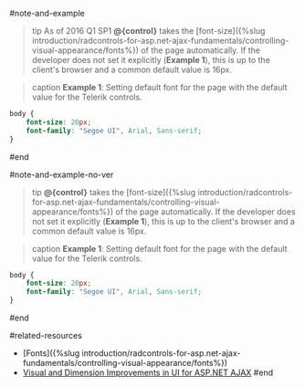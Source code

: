 #note-and-example
>tip As of 2016 Q1 SP1 **@{control}** takes the [font-size]({%slug introduction/radcontrols-for-asp.net-ajax-fundamentals/controlling-visual-appearance/fonts%}) of the page automatically. If the developer does not set it explicitly (**Example 1**), this is up to the client's browser and a common default value is 16px.

>caption **Example 1**: Setting default font for the page with the default value for the Telerik controls.

```CSS
body {
	font-size: 20px;
	font-family: "Segoe UI", Arial, Sans-serif;
}
````
#end

#note-and-example-no-ver
>tip **@{control}** takes the [font-size]({%slug introduction/radcontrols-for-asp.net-ajax-fundamentals/controlling-visual-appearance/fonts%}) of the page automatically. If the developer does not set it explicitly (**Example 1**), this is up to the client's browser and a common default value is 16px.

>caption **Example 1**: Setting default font for the page with the default value for the Telerik controls.

```CSS
body {
	font-size: 20px;
	font-family: "Segoe UI", Arial, Sans-serif;
}
````
#end

#related-resources
 * [Fonts]({%slug introduction/radcontrols-for-asp.net-ajax-fundamentals/controlling-visual-appearance/fonts%})
 * [Visual and Dimension Improvements in UI for ASP.NET AJAX](http://www.telerik.com/blogs/visual-and-dimension-improvements-in-ui-for-asp.net-ajax) 
#end